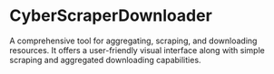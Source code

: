 # CyberScraperDownloader
A comprehensive tool for aggregating, scraping, and downloading resources. It offers a user-friendly visual interface along with simple scraping and aggregated downloading capabilities.
